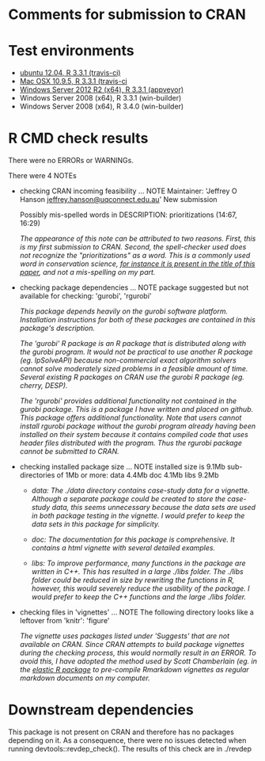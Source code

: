 Comments for submission to CRAN 
===============================

# Test environments
* [ubuntu 12.04, R 3.3.1 (travis-ci)](https://travis-ci.org/jeffreyhanson/raptr/builds)
* [Mac OSX 10.9.5, R 3.3.1 (travis-ci](https://travis-ci.org/jeffreyhanson/raptr/builds)
* [Windows Server 2012 R2 (x64), R 3.3.1 (appveyor)](https://ci.appveyor.com/project/jeffreyhanson/raptr)
* Windows Server 2008 (x64), R 3.3.1 (win-builder)
* Windows Server 2008 (x64), R 3.4.0 (win-builder)

# R CMD check results
There were no ERRORs or WARNINGs.

There were 4 NOTEs

* checking CRAN incoming feasibility ... NOTE
  Maintainer: 'Jeffrey O Hanson <jeffrey.hanson@uqconnect.edu.au>'
  New submission
  
  Possibly mis-spelled words in DESCRIPTION:
    prioritizations (14:67, 16:29)
    
  _The appearance of this note can be attributed to two reasons. First, this is my first submission to CRAN. Second, the spell-checker used does not recognize the "prioritizations" as a word. This is a commonly used word in conservation science, [for instance it is present in the title of this paper](http://onlinelibrary.wiley.com/doi/10.1111/acv.12222/full), and not a mis-spelling on my part._
  
* checking package dependencies ... NOTE
  package suggested but not available for checking: 'gurobi', 'rgurobi'
  
  _This package depends heavily on the gurobi software platform. Installation instructions for both of these packages are contained in this package's description._
  
  _The 'gurobi' R package is an R package that is distributed along with the gurobi program. It would not be practical to use another R package (eg. lpSolveAPI) because non-commercial exact algorithm solvers cannot solve moderately sized problems in a feasible amount of time. Several existing R packages on CRAN use the gurobi R package (eg. cherry, DESP)._
  
  _The 'rgurobi' provides additional functionality not contained in the gurobi package. This is a package I have written and placed on github. This package offers additional functionality. Note that users cannot install rgurobi package without the gurobi program already having been installed on their system because it contains compiled code that uses header files distributed with the program. Thus the rgurobi package cannot be submitted to CRAN._
  
* checking installed package size ... NOTE
  installed size is  9.1Mb
  sub-directories of 1Mb or more:
    data   4.4Mb
    doc    4.1Mb
    libs   9.2Mb

  + _data: The ./data directory contains case-study data for a vignette. Although a separate package could be created to store the case-study data, this
  seems unnecessary because the data sets are used in both package testing in the vignette. I would prefer to keep the data sets in this package for simplicity._
  
  + _doc: The documentation for this package is comprehensive. It contains a html vignette with several detailed examples._
  
  + _libs: To improve performance, many functions in the package are written in C++. This has resulted in a large ./libs folder. The ./libs folder could be reduced
  in size by rewriting the functions in R, however, this would severely reduce the usability of the package. I would prefer to keep the C++ functions and the
  large ./libs folder._

* checking files in 'vignettes' ... NOTE
  The following directory looks like a leftover from 'knitr':
  'figure'
  
  _The vignette uses packages listed under 'Suggests' that are not available on CRAN. Since CRAN attempts to build package vignettes during the checking process, this would normally result in an ERROR. To avoid this, I have adopted the method used by Scott Chamberlain (eg. in the [elastic R package](https://github.com/ropensci/elastic) to pre-compile Rmarkdown vignettes as regular markdown documents on my computer._

# Downstream dependencies
This package is not present on CRAN and therefore has no packages depending on it. As a consequence, there were no issues detected when running devtools::revdep_check().
The results of this check are in ./revdep
